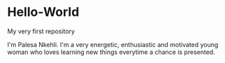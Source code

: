 # Hello-World

My very first repository

I'm Palesa Nkehli. I'm a very energetic, enthusiastic and motivated young woman who loves learning new things everytime a chance is presented.
